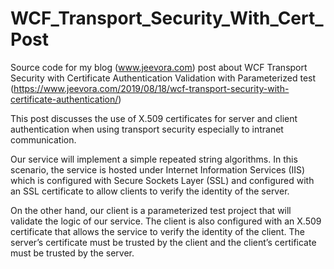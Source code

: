 # WCF_Transport_Security_With_Cert_Post
Source code for my blog (www.jeevora.com) post about WCF Transport Security with Certificate Authentication Validation with Parameterized test (https://www.jeevora.com/2019/08/18/wcf-transport-security-with-certificate-authentication/)

This post discusses the use of X.509 certificates for server and client authentication when using transport security especially to intranet communication.

Our service will implement a simple repeated string algorithms. In this scenario, the service is hosted under Internet Information Services (IIS) which is configured with Secure Sockets Layer (SSL) and configured with an SSL certificate to allow clients to verify the identity of the server.

On the other hand, our client is a parameterized test project that will validate the logic of our service. The client is also configured with an X.509 certificate that allows the service to verify the identity of the client. The server’s certificate must be trusted by the client and the client’s certificate must be trusted by the server.
